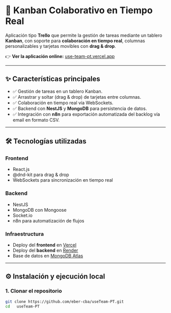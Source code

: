 # 🚀 Kanban Colaborativo en Tiempo Real

Aplicación tipo **Trello** que permite la gestión de tareas mediante un tablero **Kanban**, con soporte para **colaboración en tiempo real**, columnas personalizables y tarjetas movibles con **drag & drop**.

👉 **Ver la aplicación online:** [use-team-pt.vercel.app](https://use-team-pt.vercel.app)

---

## ✨ Características principales

- ✅ Gestión de tareas en un tablero Kanban.
- ✅ Arrastrar y soltar (drag & drop) de tarjetas entre columnas.
- ✅ Colaboración en tiempo real vía WebSockets.
- ✅ Backend con **NestJS** y **MongoDB** para persistencia de datos.
- ✅ Integración con **n8n** para exportación automatizada del backlog vía email en formato CSV.

---

## 🛠️ Tecnologías utilizadas

### Frontend

- React.js
- @dnd-kit para drag & drop
- WebSockets para sincronización en tiempo real

### Backend

- NestJS
- MongoDB con Mongoose
- Socket.io
- n8n para automatización de flujos

### Infraestructura

- Deploy del **frontend** en [Vercel](https://vercel.com)
- Deploy del **backend** en [Render](https://render.com)
- Base de datos en [MongoDB Atlas](https://www.mongodb.com/atlas)

---

## ⚙️ Instalación y ejecución local

### 1. Clonar el repositorio

```bash
git clone https://github.com/eber-cba/useTeam-PT.git
cd   useTeam-PT
```
